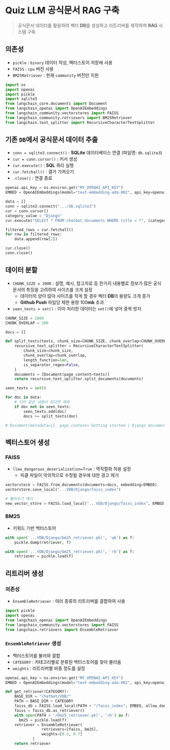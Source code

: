 # Quiz LLM 공식문서 RAG 구축
> 공식문서 데이터를 활용하여 벡터 **DB**를 생성하고 리트리버를 제작하여 **RAG** 시스템 구축

## 의존성
- `pickle` : `binary` 데이터 작성, 벡터스토어 저장에 사용
- `FAISS` : `cpu` 버전 사용
- `BM25Retriever` : 현재 `community` 버전만 지원

```py
import os
import openai
import pickle
import sqlite3
from langchain_core.documents import Document
from langchain_openai import OpenAIEmbeddings
from langchain_community.vectorstores import FAISS
from langchain_community.retrievers import BM25Retriever
from langchain.text_splitter import RecursiveCharacterTextSplitter
```

## 기존 `DB`에서 공식문서 데이터 추출
- `conn = sqlite3.connect()` : **SQLite** 데이터베이스 연결 (파일명: `db.sqlite3`)
- `cur = conn.cursor()` : 커서 생성
- `cur.execute()` : **SQL** 쿼리 실행
- `cur.fetchall()` : 결가 가져오기
- `.close()` : 연결 종료

```py
openai.api_key = os.environ.get("MY_OPENAI_API_KEY")
EMBED = OpenAIEmbeddings(model="text-embedding-ada-002", api_key=openai.api_key)

data = []
conn = sqlite3.connect(".../db.sqlite3")
cur = conn.cursor()
category_value = "Django"
cur.execute("SELECT * FROM chatbot_documents WHERE title = ?", (category_value,))

filtered_rows = cur.fetchall()
for row in filtered_rows:
    data.append(row[2])

cur.close()
conn.close()
```

## 데이터 분할
- `CHUNK_SIZE = 2000` : 설명, 예시, 참고자료 등 한가지 내용별로 정보가 많은 공식문서의 특징을 고려하여 사이즈를 크게 설정
  - 데이터의 양이 많아 사이즈를 작게 할 경우 벡터 **DB**의 용량도 크게 증가
  - **Github Push** 파일당 제한 용량 100**mb** 초과 
-  `seen_texts = set()` : 이미 처리한 데이터는 `set()`에 넣어 중복 방지

```py
CHUNK_SIZE = 2000
CHUNK_OVERLAP = 200

docs = []

def split_texts(texts, chunk_size=CHUNK_SIZE, chunk_overlap=CHUNK_OVERLAP):
    recursive_text_splitter = RecursiveCharacterTextSplitter(
        chunk_size=chunk_size,
        chunk_overlap=chunk_overlap,
        length_function=len,
        is_separator_regex=False,
    )
    documents = [Document(page_content=texts)]
    return recursive_text_splitter.split_documents(documents)

seen_texts = set()

for doc in data:
    # 이미 같은 내용이 있다면 제외
    if doc not in seen_texts:
        seen_texts.add(doc)
        docs += split_texts(doc)

# Document(metadata={}, page_content='Getting started | Django documentation | Django Django The web framework for perfectionists with deadlines. Toggle theme...resources such as a list of')
```

## 벡터스토어 생성

### FAISS
- `llow_dangerous_deserialization=True` : 역직렬화 허용 설정
  - 피클 파일이 악의적으로 수정될 경우에 대한 경고 제거

```py
vectorstore = FAISS.from_documents(documents=docs, embedding=EMBED)
vectorstore.save_local("...VDB/Django/faiss_index")

# 불러오기 예시
new_vector_store = FAISS.load_local("...VDB/Django/faiss_index", EMBED, allow_dangerous_deserialization=True)
```

### BM25
- 키워드 기반 백터스토어

```py
with open('...VDB/Django/bm25_retriever.pkl', 'wb') as f:
    pickle.dump(retriever, f)

with open('...VDB/Django/bm25_retriever.pkl', 'rb') as f:
    retriever = pickle.load(f)
```

## 리트리버 생성

### 의존성
- `EnsembleRetriever` : 여러 종류의 리트리버를 결합하여 사용

```py
import pickle
import openai
from langchain_openai import OpenAIEmbeddings
from langchain_community.vectorstores import FAISS
from langchain.retrievers import EnsembleRetriever
```

### `EnsembleRetriever` 생성
- 백터스토어를 불러와 결합
- `CATEGORY` : 카테고리별로 분류된 백터스토어를 찾아 불러옴
- `weights` : 리트리버별 비중 정도를 설정

```py 
openai.api_key = os.environ.get("MY_OPENAI_API_KEY")
EMBED = OpenAIEmbeddings(model="text-embedding-ada-002", api_key=openai.api_key)

def get_retriever(CATEGORY):
    BASE_DIR = "chatbot/VDB/"
    PATH = BASE_DIR + CATEGORY
    faiss_db = FAISS.load_local(PATH + "/faiss_index", EMBED, allow_dangerous_deserialization=True)
    faiss = faiss_db.as_retriever()
    with open(PATH + '/bm25_retriever.pkl', 'rb') as f:
      bm25 = pickle.load(f)
    retriever = EnsembleRetriever(
                retrievers=[faiss, bm25],
                weights=[0.3, 0.7]
            )
    return retriever
```